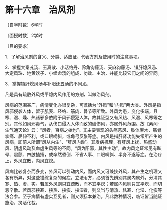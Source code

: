 # 第十六章　治风剂

〔自学时数〕6学时

〔面授时数〕2学时

〔目的要求〕

1．了解治风剂的含义、分类、适应证、代表方剂及使用时的注意事项。

2．掌握大秦艽汤、玉真散、小活络丹、羚角钩藤汤、天麻钩藤汤、镇肝熄风汤、大定风珠、地黄饮子、小续命汤的组成、功效、主治，并能比较它们之间的异同。

3．掌握镇肝熄风汤与补阳还五汤的不同点。

凡是具有疏散外风或平熄内风作用的方剂，叫做治风剂。

风病的范围甚广，病情变化亦很复杂，可概括为“外风”和“内风”两大类。外风是指风邪侵袭人体，留于肌表、经络、筋肉、骨节等所致。外风为患，变化多端，且寒、湿、燥、热诸邪多依附于风邪侵犯人体，故其证型又有风热、风湿、风寒等之别。其他如风邪毒气，从伤口侵入人体而致的破伤风，亦属外风范围。故《素问·生气通天论》云：“风者，百病之始也”。其主要表现的头痛恶风、肢体麻木、筋骨挛痛、屈伸不利，或口眼㖞斜，或角弓反张等症。内风是指肝肾功能失常所产生的风病，即前人所谓“风从内生”、“肝风内动”。其发病机理，有肝风上扰、热盛动风、阴虚风动及血虚生风等的不同。“风为阳邪，其性主动”。故内风之证常见有眩晕、震颤、四肢抽搐，或卒然昏倒、不省人事、口眼㖞斜、半身不遂等症。在治疗上，外风宜散，内风宜熄。

风病比较复杂而多变，外风可以引动内风，而内风又可兼挟外风，其产生之机理又各有所异，对这些错综复杂的候症，立法用方，必须首先辨别其属内属外，分清其寒、热、虚、实。若属外风则只宜疏散，而不宜平熄；若属内风则只宜平熄，而切忌辛散。若风邪挟寒、挟热、挟痰、挟湿者，则又当与清热、祛寒、化湿、化痰等法合参。至于病情有虚实互见者，则又须标本兼治。凡此数种情况，临证皆当随证施治，灵活化裁。